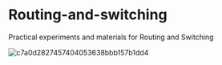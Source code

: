 # Routing-and-switching
Practical experiments and materials for Routing and Switching  




![c7a0d2827457404053638bbb157b1dd4](https://github.com/soundharkesavan/Routing-and-switching/assets/133004856/cff60d1e-df1f-407f-842f-661ea6e8b7a0)

